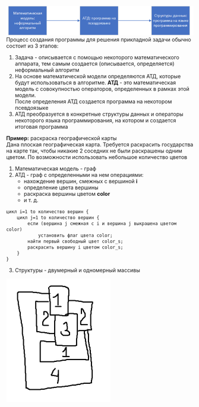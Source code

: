 ![Процесс создания программы](../Pictures/01_01.%20Процесс%20создания%20программы.png)  
Процесс создания программы для решения прикладной задачи обычно состоит из 3 этапов:
1) Задача - описывается с помощью некоторого математического аппарата, тем самым создается (описывается, определяется) неформальный алгоритм
2) На основе математической модели определяются АТД, которые будут использоваться в алгоритме. 
    **АТД** - это математическая модель с совокупностью операторов, определенных в рамках этой модели.  
    После определения АТД создается программа на некотором псевдоязыке
3) АТД преобразуется в конкретные структуры данных и операторы некоторого языка программирования, на котором и создается итоговая программа
  
**Пример:** раскраска географической карты  
Дана плоская географическая карта. Требуется раскрасить государства на карте так, чтобы никакие 2 соседних не были раскрашены одним цветом. По возможности использовать небольшое количество цветов  
1) Математическая модель - граф
2) АТД - граф с определенными на нем операциями: 
	- нахождение вершин, смежных с вершиной **i**
	- определение цвета вершины
	- раскраска вершины цветом **color**
	- и т. д.
```
цикл i=1 to количество вершин {
	цикл j=1 to количество вершин {
		если (вершина j смежная с i и вершина j выкрашена цветом color)
			установить флаг цвета color;
		найти первый свободный цвет color_s;
		раскрасить вершину i цветом color_s;
	}
}
```
3) Структуры - двумерный и одномерный массивы
  
![Пример географической карты](../Pictures/01_02.%20Пример%20географической%20карты.png)  